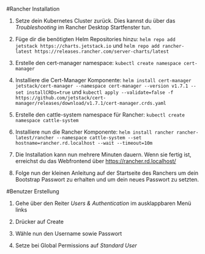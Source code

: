 #Rancher Installation

1. Setze dein Kubernetes Cluster zurück. Dies kannst du über das *Troubleshooting* im Rancher Desktop Startfenster tun.

2. Füge dir die benötigten Helm Repositories hinzu: ```helm repo add jetstack https://charts.jetstack.io``` und ```helm repo add rancher-latest https://releases.rancher.com/server-charts/latest```

3. Erstelle den cert-manager namespace: ```kubectl create namespace cert-manager```

4. Installiere die Cert-Manager Komponente: ```helm install cert-manager jetstack/cert-manager --namespace cert-manager --version v1.7.1 --set installCRDs=true``` und ```kubectl apply --validate=false -f https://github.com/jetstack/cert-manager/releases/download/v1.7.1/cert-manager.crds.yaml```

5. Erstelle den cattle-system namespace für Rancher: ```kubectl create namespace cattle-system```

6. Installiere nun die Rancher Komponente: ```helm install rancher rancher-latest/rancher --namespace cattle-system --set hostname=rancher.rd.localhost --wait --timeout=10m```

7. Die Installation kann nun mehrere Minuten dauern. Wenn sie fertig ist, erreichst du das Webfrontend über <https://rancher.rd.localhost/>

8. Folge nun der kleinen Anleitung auf der Startseite des Ranchers um dein Bootstrap Passwort zu erhalten und um dein neues Passwort zu setzten.

#Benutzer Erstellung

1. Gehe über den Reiter *Users & Authentication* im ausklappbaren Menü links 

2. Drücker auf Create

3. Wähle nun den Username sowie Passwort

4. Setze bei Global Permissions auf *Standard User*

